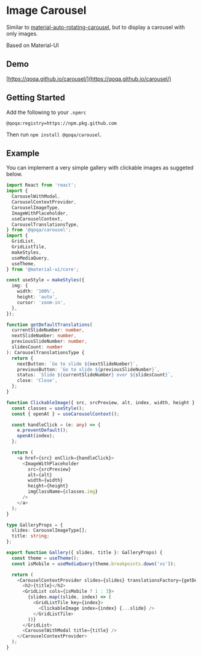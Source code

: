 # Image Carousel

Similar to [material-auto-rotating-carousel](https://github.com/TeamWertarbyte/material-auto-rotating-carousel),
but to display a carousel with only images.

Based on Material-UI

## Demo

[https://qoqa.github.io/carousel/](https://qoqa.github.io/carousel/)

## Getting Started

Add the following to your `.npmrc`

```text
@qoqa:registry=https://npm.pkg.github.com
```

Then run `npm install @qoqa/carousel`.

## Example

You can implement a very simple gallery with clickable images as suggeted below.

```typescript jsx
import React from 'react';
import {
  CarouselWithModal,
  CarouselContextProvider,
  CarouselImageType,
  ImageWithPlaceholder,
  useCarouselContext,
  CarouselTranslationsType,
} from '@qoqa/carousel';
import {
  GridList,
  GridListTile,
  makeStyles,
  useMediaQuery,
  useTheme,
} from '@material-ui/core';

const useStyle = makeStyles({
  img: {
    width: '100%',
    height: 'auto',
    cursor: 'zoom-in',
  },
});

function getDefaultTranslations(
  currentSlideNumber: number,
  nextSlideNumber: number,
  previousSlideNumber: number,
  slidesCount: number
): CarouselTranslationsType {
  return {
    nextButton: `Go to slide ${nextSlideNumber}`,
    previousButton: `Go to slide ${previousSlideNumber}`,
    status: `Slide ${currentSlideNumber} over ${slidesCount}`,
    close: 'Close',
  };
}

function ClickableImage({ src, srcPreview, alt, index, width, height }: any) {
  const classes = useStyle();
  const { openAt } = useCarouselContext();

  const handleClick = (e: any) => {
    e.preventDefault();
    openAt(index);
  };

  return (
    <a href={src} onClick={handleClick}>
      <ImageWithPlaceholder
        src={srcPreview}
        alt={alt}
        width={width}
        height={height}
        imgClassName={classes.img}
      />
    </a>
  );
}

type GalleryProps = {
  slides: CarouselImageType[];
  title: string;
};

export function Gallery({ slides, title }: GalleryProps) {
  const theme = useTheme();
  const isMobile = useMediaQuery(theme.breakpoints.down('xs'));

  return (
    <CarouselContextProvider slides={slides} translationsFactory={getDefaultTranslations}>
      <h2>{title}</h2>
      <GridList cols={isMobile ? 1 : 3}>
        {slides.map((slide, index) => (
          <GridListTile key={index}>
            <ClickableImage index={index} {...slide} />
          </GridListTile>
        ))}
      </GridList>
      <CarouselWithModal title={title} />
    </CarouselContextProvider>
  );
}
```
